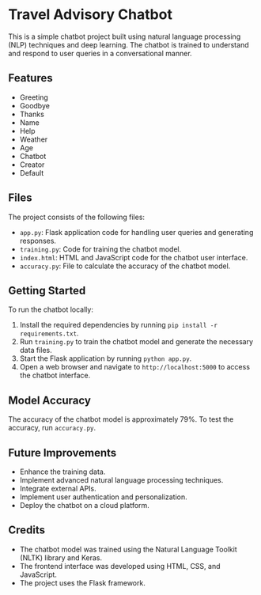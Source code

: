 # Travel Advisory Chatbot

This is a simple chatbot project built using natural language processing (NLP) techniques and deep learning. The chatbot is trained to understand and respond to user queries in a conversational manner.

## Features

- Greeting
- Goodbye
- Thanks
- Name
- Help
- Weather
- Age
- Chatbot
- Creator
- Default

## Files

The project consists of the following files:

- `app.py`: Flask application code for handling user queries and generating responses.
- `training.py`: Code for training the chatbot model.
- `index.html`: HTML and JavaScript code for the chatbot user interface.
- `accuracy.py`: File to calculate the accuracy of the chatbot model.

## Getting Started

To run the chatbot locally:

1. Install the required dependencies by running `pip install -r requirements.txt`.
2. Run `training.py` to train the chatbot model and generate the necessary data files.
3. Start the Flask application by running `python app.py`.
4. Open a web browser and navigate to `http://localhost:5000` to access the chatbot interface.

## Model Accuracy

The accuracy of the chatbot model is approximately 79%. To test the accuracy, run `accuracy.py`.

## Future Improvements

- Enhance the training data.
- Implement advanced natural language processing techniques.
- Integrate external APIs.
- Implement user authentication and personalization.
- Deploy the chatbot on a cloud platform.

## Credits

- The chatbot model was trained using the Natural Language Toolkit (NLTK) library and Keras.
- The frontend interface was developed using HTML, CSS, and JavaScript.
- The project uses the Flask framework.
